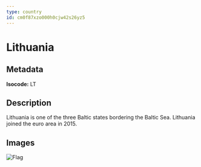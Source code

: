 ```yaml
---
type: country
id: cm0f87xzo000h0cjw42s26yz5
---
```


# Lithuania

## Metadata

**Isocode:** LT

## Description

Lithuania is one of the three Baltic states bordering the Baltic Sea. Lithuania joined the euro area in 2015.

## Images

![Flag](https://res.cloudinary.com/coinection/image/upload/v1582141076/images/flags/lithuania_eihcup.png)
